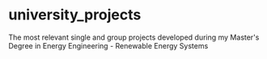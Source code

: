 # university_projects
The most relevant single and group projects developed during my Master's Degree in Energy Engineering - Renewable Energy Systems
